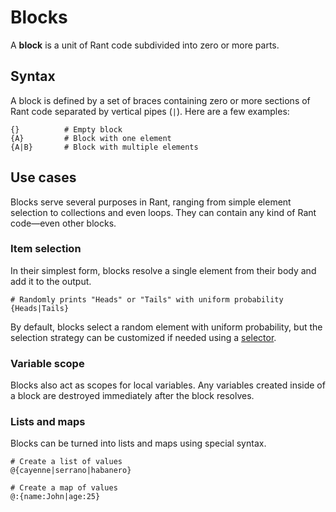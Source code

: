 # Blocks

A **block** is a unit of Rant code subdivided into zero or more parts.

## Syntax

A block is defined by a set of braces containing zero or more sections of Rant code separated by vertical pipes (`|`). Here are a few examples:
```rant
{}          # Empty block
{A}         # Block with one element
{A|B}       # Block with multiple elements
```

## Use cases

Blocks serve several purposes in Rant, ranging from simple element selection to collections and even loops. They can contain any kind of Rant code&mdash;even other blocks.

### Item selection

In their simplest form, blocks resolve a single element from their body and add it to the output.

```rant
# Randomly prints "Heads" or "Tails" with uniform probability
{Heads|Tails}
```

By default, blocks select a random element with uniform probability, but the selection strategy can be customized if needed using a [selector](/constructs/selectors.md).

### Variable scope

Blocks also act as scopes for local variables. Any variables created inside of a block are destroyed immediately after the block resolves.

### Lists and maps

Blocks can be turned into lists and maps using special syntax.

```rant
# Create a list of values
@{cayenne|serrano|habanero}

# Create a map of values
@:{name:John|age:25}
```